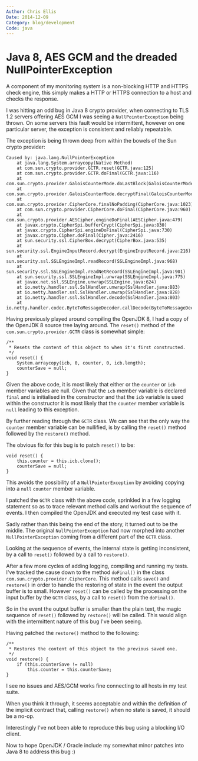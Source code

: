```yaml
---
Author: Chris Ellis
Date: 2014-12-09
Category: blog/development
Code: java
---
```

# Java 8, AES GCM and the dreaded NullPointerException

A component of my monitoring system is a non-blocking HTTP and HTTPS check 
engine, this simply makes a HTTP or HTTPS connection to a host and checks the 
response.

I was hitting an odd bug in Java 8 crypto provider, when connecting to TLS 1.2 
servers offering AES GCM I was seeing a `NullPointerException` being thrown.  On 
some servers this fault would be intermittent, however on one particular server, 
the exception is consistent and reliably repeatable.

The exception is being thrown deep from within the bowels of the Sun crypto 
provider:

    Caused by: java.lang.NullPointerException
        at java.lang.System.arraycopy(Native Method)
        at com.sun.crypto.provider.GCTR.reset(GCTR.java:125)
        at com.sun.crypto.provider.GCTR.doFinal(GCTR.java:116)
        at com.sun.crypto.provider.GaloisCounterMode.doLastBlock(GaloisCounterMode.java:343)
        at com.sun.crypto.provider.GaloisCounterMode.decryptFinal(GaloisCounterMode.java:511)
        at com.sun.crypto.provider.CipherCore.finalNoPadding(CipherCore.java:1023)
        at com.sun.crypto.provider.CipherCore.doFinal(CipherCore.java:960)
        at com.sun.crypto.provider.AESCipher.engineDoFinal(AESCipher.java:479)
        at javax.crypto.CipherSpi.bufferCrypt(CipherSpi.java:830)
        at javax.crypto.CipherSpi.engineDoFinal(CipherSpi.java:730)
        at javax.crypto.Cipher.doFinal(Cipher.java:2416)
        at sun.security.ssl.CipherBox.decrypt(CipherBox.java:535)
        at sun.security.ssl.EngineInputRecord.decrypt(EngineInputRecord.java:216)
        at sun.security.ssl.SSLEngineImpl.readRecord(SSLEngineImpl.java:968)
        at sun.security.ssl.SSLEngineImpl.readNetRecord(SSLEngineImpl.java:901)
        at sun.security.ssl.SSLEngineImpl.unwrap(SSLEngineImpl.java:775)
        at javax.net.ssl.SSLEngine.unwrap(SSLEngine.java:624)
        at io.netty.handler.ssl.SslHandler.unwrap(SslHandler.java:883)
        at io.netty.handler.ssl.SslHandler.unwrap(SslHandler.java:828)
        at io.netty.handler.ssl.SslHandler.decode(SslHandler.java:803)
        at io.netty.handler.codec.ByteToMessageDecoder.callDecode(ByteToMessageDecoder.java:226)

Having previously played around compiling the OpenJDK 8, I had a copy of the 
OpenJDK 8 source tree laying around.  The `reset()` method of the 
`com.sun.crypto.provider.GCTR` class is somewhat simple:

    /**
     * Resets the content of this object to when it's first constructed.
     */
    void reset() {
        System.arraycopy(icb, 0, counter, 0, icb.length);
        counterSave = null;
    }

Given the above code, it is most likely that either or the `counter` or `icb` 
member variables are null.  Given that the `icb` member variable is declared 
`final` and is initialised in the constructor and that the `icb` variable is 
used within the constructor it is most likely that the `counter` member variable 
is `null` leading to this exception.

By further reading through the `GCTR` class.  We can see that the only way the 
`counter` member variable can be nullified, is by calling the `reset()` method 
followed by the `restore()` method.

The obvious fix for this bug is to patch `reset()` to be:

    void reset() {
        this.counter = this.icb.clone();
        counterSave = null;
    }

This avoids the possibility of a `NullPointerException` by avoiding copying 
into a `null` `counter` member variable.

I patched the `GCTR` class with the above code, sprinkled in a few logging 
statement so as to trace relevant method calls and workout the sequence of 
events.  I then compiled the OpenJDK and executed my test case with it.

Sadly rather than this being the end of the story, it turned out to be the 
middle.  The original `NullPointerException` had now morphed into another 
`NullPointerException` coming from a different part of the `GCTR` class.

Looking at the sequence of events, the internal state is getting inconsistent, 
by a call to `reset()` followed by a call to `restore()`.

After a few more cycles of adding logging, compiling and running my tests.  I've 
tracked the cause down to the method `doFinal()` in the class 
`com.sun.crypto.provider.CipherCore`.  This method calls `save()` and 
`restore()` in order to handle the restoring of state in the event the output 
buffer is to small.  However `reset()` can be called by the processing on the 
input buffer by the `GCTR` class, by a call to `reset()` from the `doFinal()`.

So in the event the output buffer is smaller than the plain text, the magic 
sequence of `reset()` followed by `restore()` will be called.  This would align 
with the intermittent nature of this bug I've been seeing.

Having patched the `restore()` method to the following:

    /**
     * Restores the content of this object to the previous saved one.
     */
    void restore() {
        if (this.counterSave != null)
            this.counter = this.counterSave;
    }

I see no issues and AES/GCM works fine connecting to all hosts in my test suite.

When you think it through, it seems acceptable and within the definition of the 
implicit contract that, calling `restore()` when no state is saved, it should 
be a no-op.

Interestingly I've not been able to reproduce this bug using a blocking I/O 
client.

Now to hope OpenJDK / Oracle include my somewhat minor patches into Java 8 to 
address this bug :)
